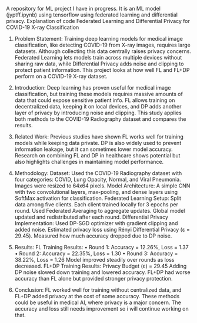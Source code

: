 A repository for ML project I have in progress. It is an ML model (jyptff.ipynb) using tensorflow using federated learning and differential privacy.
Explanation of code
Federated Learning and Differential Privacy for COVID-19 X-ray Classification
1. Problem Statement:
Training deep learning models for medical image classification, like detecting COVID-19 from X-ray images, requires large datasets. Although collecting this data centrally raises privacy concerns. Federated Learning  lets models train across multiple devices without sharing raw data, while Differential Privacy adds noise and clipping to protect patient information. This project looks at how well FL and FL+DP perform on a COVID-19 X-ray dataset.

2. Introduction:
Deep learning has proven useful for medical image classification, but training these models requires massive amounts of data that could expose sensitive patient info. FL allows training on decentralized data, keeping it on local devices, and DP adds another layer of privacy by introducing noise and clipping. This study applies both methods to the COVID-19 Radiography dataset and compares the results.

3. Related Work:
Previous studies have shown FL works well for training models while keeping data private. DP is also widely used to prevent information leakage, but it can sometimes lower model accuracy. Research on combining FL and DP in healthcare shows potential but also highlights challenges in maintaining model performance.

4. Methodology:
Dataset: Used the COVID-19 Radiography dataset with four categories: COVID, Lung Opacity, Normal, and Viral Pneumonia. Images were resized to 64x64 pixels.
Model Architecture: A simple CNN with two convolutional layers, max-pooling, and dense layers using SoftMax activation for classification.
Federated Learning Setup:
Split data among five clients.
Each client trained locally for 3 epochs per round.
Used Federated Averaging to aggregate updates.
Global model updated and redistributed after each round.
Differential Privacy Implementation:
Used DP-SGD optimizer with gradient clipping and added noise.
Estimated privacy loss using Rényi Differential Privacy (ε = 29.45).
Measured how much accuracy dropped due to DP noise.
5. Results:
FL Training Results:
•	Round 1: Accuracy = 12.26%, Loss = 1.37
•	Round 2: Accuracy = 22.35%, Loss = 1.30
•	Round 3: Accuracy = 38.22%, Loss = 1.26
Model improved steadily over rounds as loss decreased.
FL+DP Training Results:
Privacy Budget (ε) = 29.45
Adding DP noise slowed down training and lowered accuracy.
FL+DP had worse accuracy than FL alone but provided stronger privacy protection.
6. Conclusion:
FL worked well for training without centralized data, and FL+DP added privacy at the cost of some accuracy. These methods could be useful in medical AI, where privacy is a major concern. The accuracy and loss still needs improvement so i will continue working on that.

